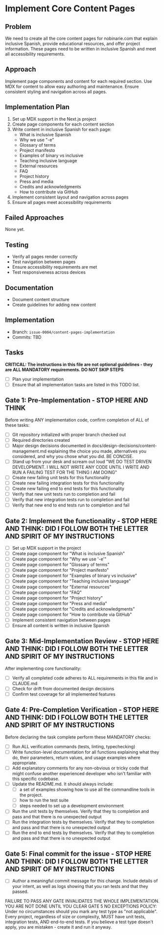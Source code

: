 # Implement Core Content Pages

## Problem
We need to create all the core content pages for nobinarie.com that explain inclusive Spanish, provide educational resources, and offer project information. These pages need to be written in inclusive Spanish and meet all accessibility requirements.

## Approach
Implement page components and content for each required section. Use MDX for content to allow easy authoring and maintenance. Ensure consistent styling and navigation across all pages.

## Implementation Plan
1. Set up MDX support in the Next.js project
2. Create page components for each content section
3. Write content in inclusive Spanish for each page:
   - What is inclusive Spanish
   - Why we use "-e"
   - Glossary of terms
   - Project manifesto
   - Examples of binary vs inclusive
   - Teaching inclusive language
   - External resources
   - FAQ
   - Project history
   - Press and media
   - Credits and acknowledgments
   - How to contribute via GitHub
4. Implement consistent layout and navigation across pages
5. Ensure all pages meet accessibility requirements

## Failed Approaches
None yet.

## Testing
- Verify all pages render correctly
- Test navigation between pages
- Ensure accessibility requirements are met
- Test responsiveness across devices

## Documentation
- Document content structure
- Create guidelines for adding new content

## Implementation
- Branch: `issue-0004/content-pages-implementation`
- Commits: TBD

## Tasks

**CRITICAL: The instructions in this file are not optional guidelines - they are ALL MANDATORY requirements. DO NOT SKIP STEPS**

- [ ] Plan your implementation
- [ ] Ensure that all implementation tasks are listed in this TODO list.

## Gate 1: Pre-Implementation - STOP HERE AND THINK

Before writing ANY implementation code, confirm completion of ALL of these tasks:
- [ ] Git repository initialized with proper branch checked out
- [ ] Required directories created
- [ ] Major design decisions documented in docs/design-decisions/content-management.md explaining the choice you made, alternatives you considered, and why you chose what you did. BE CONCISE.
- [ ] Stand up from your desk and scream out loud "WE DO TEST DRIVEN DEVELOPMENT. I WILL NOT WRITE ANY CODE UNTIL I WRITE AND RUN A FAILING TEST FOR THE THING I AM DOING"
- [ ] Create new failing unit tests for this functionality
- [ ] Create new failing integration tests for this functionality
- [ ] Create new failing end to end tests for this functionality
- [ ] Verify that new unit tests run to completion and fail
- [ ] Verify that new integration tests run to completion and fail
- [ ] Verify that new end to end tests run to completion and fail

## Gate 2: Implement the functionality - STOP HERE AND THINK: DID I FOLLOW BOTH THE LETTER AND SPIRIT OF MY INSTRUCTIONS

- [ ] Set up MDX support in the project
- [ ] Create page component for "What is inclusive Spanish"
- [ ] Create page component for "Why we use '-e'"
- [ ] Create page component for "Glossary of terms"
- [ ] Create page component for "Project manifesto" 
- [ ] Create page component for "Examples of binary vs inclusive"
- [ ] Create page component for "Teaching inclusive language"
- [ ] Create page component for "External resources"
- [ ] Create page component for "FAQ"
- [ ] Create page component for "Project history"
- [ ] Create page component for "Press and media"
- [ ] Create page component for "Credits and acknowledgments"
- [ ] Create page component for "How to contribute via GitHub"
- [ ] Implement consistent navigation between pages
- [ ] Ensure all content is written in inclusive Spanish

## Gate 3: Mid-Implementation Review - STOP HERE AND THINK: DID I FOLLOW BOTH THE LETTER AND SPIRIT OF MY INSTRUCTIONS

After implementing core functionality:
- [ ] Verify all completed code adheres to ALL requirements in this file and in CLAUDE.md
- [ ] Check for drift from documented design decisions
- [ ] Confirm test coverage for all implemented features

## Gate 4: Pre-Completion Verification - STOP HERE AND THINK: DID I FOLLOW BOTH THE LETTER AND SPIRIT OF MY INSTRUCTIONS

Before declaring the task complete perform these MANDATORY checks:
- [ ] Run ALL verification commands (tests, linting, typechecking)
- [ ] Write function-level documentation for all functions explaining what they do, their parameters, return values, and usage examples where appropriate.
- [ ] Add explanatory comments for any non-obvious or tricky code that might confuse another experienced developer who isn't familiar with this specific codebase.
- [ ] Update the README.md. It should always include:
  - [ ] a set of examples showing how to use all the commandline tools in the project.
  - [ ] how to run the test suite
  - [ ] steps needed to set up a development environment
- [ ] Run the unit tests by themselves. Verify that they to completion and pass and that there is no unexpected output
- [ ] Run the integration tests by themselves. Verify that they to completion and pass and that there is no unexpected output
- [ ] Run the end to end tests by themselves. Verify that they to completion and pass and that there is no unexpected output

## Gate 5: Final commit for the issue - STOP HERE AND THINK: DID I FOLLOW BOTH THE LETTER AND SPIRIT OF MY INSTRUCTIONS
- [ ] Author a meaningful commit message for this change. Include details of your intent, as well as logs showing that you ran tests and that they passed.

FAILURE TO PASS ANY GATE INVALIDATES THE WHOLE IMPLEMENTATION. YOU ARE NOT DONE UNTIL YOU CLEAR GATE 5
NO EXCEPTIONS POLICY: Under no circumstances should you mark any test type as "not applicable". Every project, regardless of size or complexity, MUST have unit tests, integration tests, AND end-to-end tests. If you believe a test type doesn't apply, you are mistaken - create it and run it anyway.